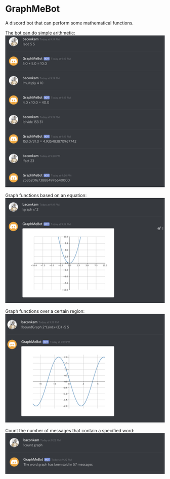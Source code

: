 # GraphMeBot
A discord bot that can perform some mathematical functions.

The bot can do simple arithmetic:
![](arith.png)

Graph functions based on an equation:
![](graphex.png)

Graph functions over a certain region:
![](bound.png)

Count the number of messages that contain a specified word:
![](words.png)


